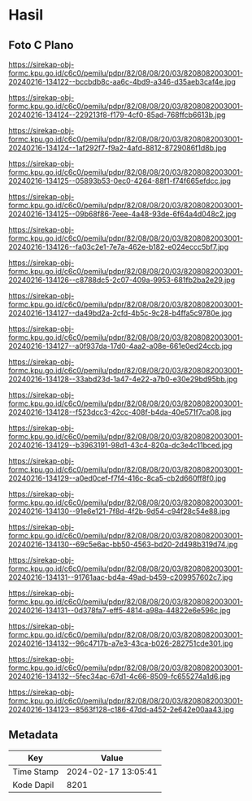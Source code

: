 # Hasil

## Foto C Plano

https://sirekap-obj-formc.kpu.go.id/c6c0/pemilu/pdpr/82/08/08/20/03/8208082003001-20240216-134122--bccbdb8c-aa6c-4bd9-a346-d35aeb3caf4e.jpg

https://sirekap-obj-formc.kpu.go.id/c6c0/pemilu/pdpr/82/08/08/20/03/8208082003001-20240216-134124--229213f8-f179-4cf0-85ad-768ffcb6613b.jpg

https://sirekap-obj-formc.kpu.go.id/c6c0/pemilu/pdpr/82/08/08/20/03/8208082003001-20240216-134124--1af292f7-f9a2-4afd-8812-8729086f1d8b.jpg

https://sirekap-obj-formc.kpu.go.id/c6c0/pemilu/pdpr/82/08/08/20/03/8208082003001-20240216-134125--05893b53-0ec0-4264-88f1-f74f665efdcc.jpg

https://sirekap-obj-formc.kpu.go.id/c6c0/pemilu/pdpr/82/08/08/20/03/8208082003001-20240216-134125--09b68f86-7eee-4a48-93de-6f64a4d048c2.jpg

https://sirekap-obj-formc.kpu.go.id/c6c0/pemilu/pdpr/82/08/08/20/03/8208082003001-20240216-134126--fa03c2e1-7e7a-462e-b182-e024eccc5bf7.jpg

https://sirekap-obj-formc.kpu.go.id/c6c0/pemilu/pdpr/82/08/08/20/03/8208082003001-20240216-134126--c8788dc5-2c07-409a-9953-681fb2ba2e29.jpg

https://sirekap-obj-formc.kpu.go.id/c6c0/pemilu/pdpr/82/08/08/20/03/8208082003001-20240216-134127--da49bd2a-2cfd-4b5c-9c28-b4ffa5c9780e.jpg

https://sirekap-obj-formc.kpu.go.id/c6c0/pemilu/pdpr/82/08/08/20/03/8208082003001-20240216-134127--a0f937da-17d0-4aa2-a08e-661e0ed24ccb.jpg

https://sirekap-obj-formc.kpu.go.id/c6c0/pemilu/pdpr/82/08/08/20/03/8208082003001-20240216-134128--33abd23d-1a47-4e22-a7b0-e30e29bd95bb.jpg

https://sirekap-obj-formc.kpu.go.id/c6c0/pemilu/pdpr/82/08/08/20/03/8208082003001-20240216-134128--f523dcc3-42cc-408f-b4da-40e571f7ca08.jpg

https://sirekap-obj-formc.kpu.go.id/c6c0/pemilu/pdpr/82/08/08/20/03/8208082003001-20240216-134129--b3963191-98d1-43c4-820a-dc3e4c11bced.jpg

https://sirekap-obj-formc.kpu.go.id/c6c0/pemilu/pdpr/82/08/08/20/03/8208082003001-20240216-134129--a0ed0cef-f7f4-416c-8ca5-cb2d660ff8f0.jpg

https://sirekap-obj-formc.kpu.go.id/c6c0/pemilu/pdpr/82/08/08/20/03/8208082003001-20240216-134130--91e6e121-7f8d-4f2b-9d54-c94f28c54e88.jpg

https://sirekap-obj-formc.kpu.go.id/c6c0/pemilu/pdpr/82/08/08/20/03/8208082003001-20240216-134130--69c5e6ac-bb50-4563-bd20-2d498b319d74.jpg

https://sirekap-obj-formc.kpu.go.id/c6c0/pemilu/pdpr/82/08/08/20/03/8208082003001-20240216-134131--91761aac-bd4a-49ad-b459-c209957602c7.jpg

https://sirekap-obj-formc.kpu.go.id/c6c0/pemilu/pdpr/82/08/08/20/03/8208082003001-20240216-134131--0d378fa7-eff5-4814-a98a-44822e6e596c.jpg

https://sirekap-obj-formc.kpu.go.id/c6c0/pemilu/pdpr/82/08/08/20/03/8208082003001-20240216-134132--96c4717b-a7e3-43ca-b026-282751cde301.jpg

https://sirekap-obj-formc.kpu.go.id/c6c0/pemilu/pdpr/82/08/08/20/03/8208082003001-20240216-134132--5fec34ac-67d1-4c66-8509-fc655274a1d6.jpg

https://sirekap-obj-formc.kpu.go.id/c6c0/pemilu/pdpr/82/08/08/20/03/8208082003001-20240216-134123--8563f128-c186-47dd-a452-2e642e00aa43.jpg


## Metadata

| Key        | Value               |
| ---------- | ------------------- |
| Time Stamp | 2024-02-17 13:05:41 |
| Kode Dapil | 8201                |



